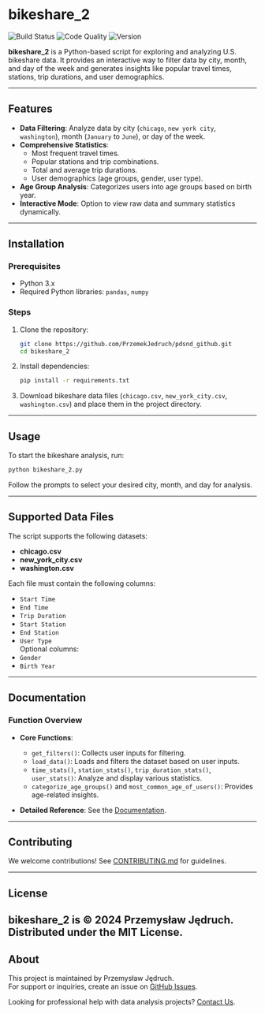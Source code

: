 # bikeshare_2

![Build Status](https://img.shields.io/badge/build-passing-brightgreen) ![Code Quality](https://img.shields.io/badge/code%20quality-A-brightgreen) ![Version](https://img.shields.io/badge/version-1.0-blue)

**bikeshare_2** is a Python-based script for exploring and analyzing U.S. bikeshare data. It provides an interactive way to filter data by city, month, and day of the week and generates insights like popular travel times, stations, trip durations, and user demographics.

---

## Features
- **Data Filtering**: Analyze data by city (`chicago`, `new york city`, `washington`), month (`January` to `June`), or day of the week.
- **Comprehensive Statistics**:
  - Most frequent travel times.
  - Popular stations and trip combinations.
  - Total and average trip durations.
  - User demographics (age groups, gender, user type).
- **Age Group Analysis**: Categorizes users into age groups based on birth year.
- **Interactive Mode**: Option to view raw data and summary statistics dynamically.

---

## Installation

### Prerequisites
- Python 3.x
- Required Python libraries: `pandas`, `numpy`

### Steps
1. Clone the repository:
   ```bash
   git clone https://github.com/PrzemekJedruch/pdsnd_github.git
   cd bikeshare_2
   ```
2. Install dependencies:
   ```bash
   pip install -r requirements.txt
   ```
3. Download bikeshare data files (`chicago.csv`, `new_york_city.csv`, `washington.csv`) and place them in the project directory.

---

## Usage
To start the bikeshare analysis, run:
```bash
python bikeshare_2.py
```

Follow the prompts to select your desired city, month, and day for analysis.

---

## Supported Data Files
The script supports the following datasets:
- **chicago.csv**
- **new_york_city.csv**
- **washington.csv**

Each file must contain the following columns: 
- `Start Time`
- `End Time`
- `Trip Duration`
- `Start Station`
- `End Station`
- `User Type`  
Optional columns:
- `Gender`
- `Birth Year`

---

## Documentation
### Function Overview
- **Core Functions**:
  - `get_filters()`: Collects user inputs for filtering.
  - `load_data()`: Loads and filters the dataset based on user inputs.
  - `time_stats()`, `station_stats()`, `trip_duration_stats()`, `user_stats()`: Analyze and display various statistics.
  - `categorize_age_groups()` and `most_common_age_of_users()`: Provides age-related insights.

- **Detailed Reference**: See the [Documentation](https://github.com/PrzemekJedruch/pdsnd_github/DOCUMENTATION.md).

---

## Contributing
We welcome contributions! See [CONTRIBUTING.md](https://github.com/PrzemekJedruch/pdsnd_github/CONTRIBUTING.md) for guidelines.

---

## License
**bikeshare_2** is © 2024 Przemysław Jędruch.  
Distributed under the MIT License. 
---

## About
This project is maintained by Przemysław Jędruch.  
For support or inquiries, create an issue on [GitHub Issues](https://github.com/PrzemekJedruch/pdsnd_github/issues).

Looking for professional help with data analysis projects? [Contact Us](https://github.com/PrzemekJedruch).
